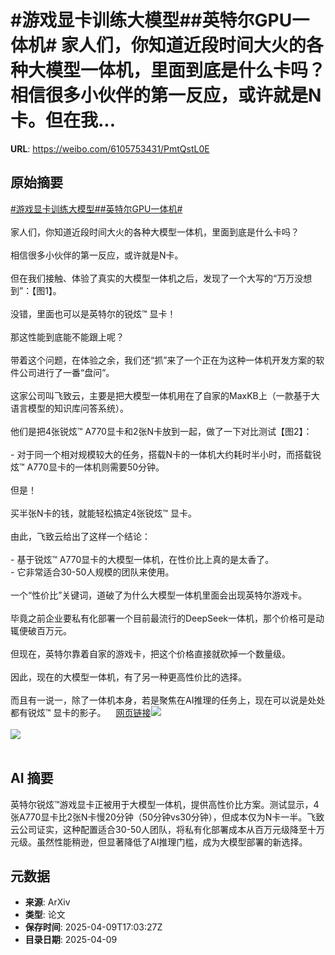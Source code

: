 # #游戏显卡训练大模型##英特尔GPU一体机# 家人们，你知道近段时间大火的各种大模型一体机，里面到底是什么卡吗？相信很多小伙伴的第一反应，或许就是N卡。但在我...

**URL**: https://weibo.com/6105753431/PmtQstL0E

## 原始摘要

<a href="https://m.weibo.cn/search?containerid=231522type%3D1%26t%3D10%26q%3D%23%E6%B8%B8%E6%88%8F%E6%98%BE%E5%8D%A1%E8%AE%AD%E7%BB%83%E5%A4%A7%E6%A8%A1%E5%9E%8B%23&amp;extparam=%23%E6%B8%B8%E6%88%8F%E6%98%BE%E5%8D%A1%E8%AE%AD%E7%BB%83%E5%A4%A7%E6%A8%A1%E5%9E%8B%23" data-hide=""><span class="surl-text">#游戏显卡训练大模型#</span></a><a href="https://m.weibo.cn/search?containerid=231522type%3D1%26t%3D10%26q%3D%23%E8%8B%B1%E7%89%B9%E5%B0%94GPU%E4%B8%80%E4%BD%93%E6%9C%BA%23&amp;extparam=%23%E8%8B%B1%E7%89%B9%E5%B0%94GPU%E4%B8%80%E4%BD%93%E6%9C%BA%23" data-hide=""><span class="surl-text">#英特尔GPU一体机#</span></a> <br><br>家人们，你知道近段时间大火的各种大模型一体机，里面到底是什么卡吗？<br><br>相信很多小伙伴的第一反应，或许就是N卡。<br><br>但在我们接触、体验了真实的大模型一体机之后，发现了一个大写的“万万没想到”：【图1】。<br><br>没错，里面也可以是英特尔的锐炫™ 显卡！<br><br>那这性能到底能不能跟上呢？<br><br>带着这个问题，在体验之余，我们还“抓”来了一个正在为这种一体机开发方案的软件公司进行了一番“盘问”。<br><br>这家公司叫飞致云，主要是把大模型一体机用在了自家的MaxKB上（一款基于大语言模型的知识库问答系统）。<br><br>他们是把4张锐炫™ A770显卡和2张N卡放到一起，做了一下对比测试【图2】：<br><br>- 对于同一个相对规模较大的任务，搭载N卡的一体机大约耗时半小时，而搭载锐炫™ A770显卡的一体机则需要50分钟。<br><br>但是！<br><br>买半张N卡的钱，就能轻松搞定4张锐炫™ 显卡。<br><br>由此，飞致云给出了这样一个结论：<br><br>- 基于锐炫™ A770显卡的大模型一体机，在性价比上真的是太香了。<br>- 它非常适合30-50人规模的团队来使用。<br><br>一个“性价比”关键词，道破了为什么大模型一体机里面会出现英特尔游戏卡。<br><br>毕竟之前企业要私有化部署一个目前最流行的DeepSeek一体机，那个价格可是动辄便破百万元。<br><br>但现在，英特尔靠着自家的游戏卡，把这个价格直接就砍掉一个数量级。<br><br>因此，现在的大模型一体机，有了另一种更高性价比的选择。<br><br>而且有一说一，除了一体机本身，若是聚焦在AI推理的任务上，现在可以说是处处都有锐炫™ 显卡的影子。<a href="https://weibo.cn/sinaurl?u=https%3A%2F%2Fmp.weixin.qq.com%2Fs%2FnKDDaOYODG574R6CiUdkRA" data-hide=""><span class="url-icon"><img style="width: 1rem;height: 1rem" src="https://h5.sinaimg.cn/upload/2015/09/25/3/timeline_card_small_web_default.png" referrerpolicy="no-referrer"></span><span class="surl-text">网页链接</span></a><img style="" src="https://tvax1.sinaimg.cn/large/006Fd7o3gy1i0api1c98rj30u00gptme.jpg" referrerpolicy="no-referrer"><br><br><img style="" src="https://tvax4.sinaimg.cn/large/006Fd7o3gy1i0apilejmuj30u00gok7h.jpg" referrerpolicy="no-referrer"><br><br>

## AI 摘要

英特尔锐炫™游戏显卡正被用于大模型一体机，提供高性价比方案。测试显示，4张A770显卡比2张N卡慢20分钟（50分钟vs30分钟），但成本仅为N卡一半。飞致云公司证实，这种配置适合30-50人团队，将私有化部署成本从百万元级降至十万元级。虽然性能稍逊，但显著降低了AI推理门槛，成为大模型部署的新选择。

## 元数据

- **来源**: ArXiv
- **类型**: 论文
- **保存时间**: 2025-04-09T17:03:27Z
- **目录日期**: 2025-04-09
